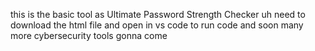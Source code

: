 this is the basic tool as Ultimate Password Strength Checker
uh need to download the html file and open in vs code to run code 
and soon many more cybersecurity tools gonna come 
